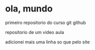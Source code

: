 # ola, mundo 
primeiro repositorio do curso git github

repositorio de um video aula

adicionei mais uma linha so que pelo site
